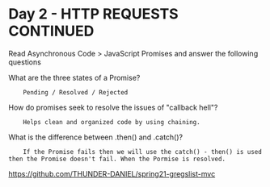 # Day 2 - HTTP REQUESTS CONTINUED
Read Asynchronous Code > JavaScript Promises and answer the following questions





What are the three states of a Promise?

        Pending / Resolved / Rejected

How do promises seek to resolve the issues of "callback hell"?

        Helps clean and organized code by using chaining.

What is the difference between .then() and .catch()?

        If the Promise fails then we will use the catch() - then() is used then the Promise doesn't fail. When the Pormise is resolved.


https://github.com/THUNDER-DANIEL/spring21-gregslist-mvc